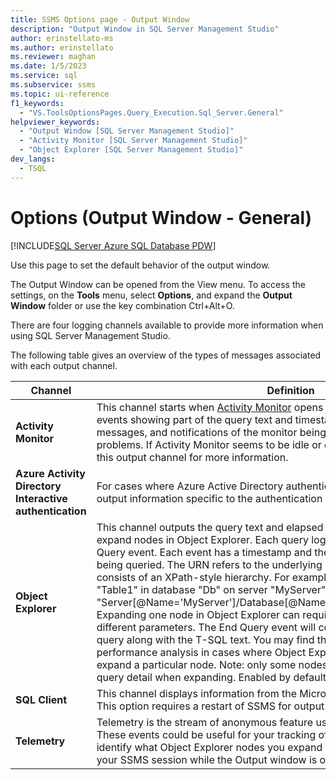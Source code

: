 ```yaml
---
title: SSMS Options page - Output Window
description: "Output Window in SQL Server Management Studio"
author: erinstellato-ms
ms.author: erinstellato
ms.reviewer: maghan
ms.date: 1/5/2023
ms.service: sql
ms.subservice: ssms
ms.topic: ui-reference
f1_keywords:
  - "VS.ToolsOptionsPages.Query_Execution.Sql_Server.General"
helpviewer_keywords:
  - "Output Window [SQL Server Management Studio]"
  - "Activity Monitor [SQL Server Management Studio]"
  - "Object Explorer [SQL Server Management Studio]"
dev_langs:
  - TSQL
---
```


# Options (Output Window - General)

[!INCLUDE[SQL Server Azure SQL Database PDW](../../includes/applies-to-version/sql-asdb-asdbmi-pdw.md)]

Use this page to set the default behavior of the output window.

The Output Window can be opened from the View menu. To access the settings, on the **Tools** menu, select **Options**, and expand the **Output Window** folder or use the key combination Ctrl+Alt+O.

There are four logging channels available to provide more information when using SQL Server Management Studio.

The following table gives an overview of the types of messages associated with each output channel.

| Channel | Definition |
| ------- | ---------- |
| **Activity Monitor** | This channel starts when [Activity Monitor](../../relational-databases/performance-monitor/activity-monitor.md) opens for a server. This stream contains events showing part of the query text and timestamp of each query, error messages, and notifications of the monitor being paused due to connectivity problems. If Activity Monitor seems to be idle or otherwise failing to update, check this output channel for more information. |
| **Azure Activity Directory Interactive authentication** | For cases where Azure Active Directory authentication is used, this channel will output information specific to the authentication process. |
| **Object Explorer** | This channel outputs the query text and elapsed times of SQL queries needed to expand nodes in Object Explorer. Each query logs a Begin Query and an End Query event. Each event has a timestamp and the URN associated with the entity being queried. The URN refers to the underlying SQL Management Object and consists of an XPath-style hierarchy. For example, the URN for a table named "Table1" in database "Db" on server "MyServer" would be "Server[@Name='MyServer']/Database[@Name='Db']/Table[/@Name='Table1']". Expanding one node in Object Explorer can require multiple such queries with different parameters. The End Query event will contain the elapsed time of the query along with the T-SQL text. You may find this query data useful for server performance analysis in cases where Object Explorer seems unusually slow to expand a particular node. Note: only some nodes in Object Explorer provide this query detail when expanding. Enabled by default. |
| **SQL Client** | This channel displays information from the Microsoft.Data.SqlClient data provider. This option requires a restart of SSMS for output to appear. |
| **Telemetry** | Telemetry is the stream of anonymous feature usage data collected by Microsoft. These events could be useful for your tracking of SSMS usage. It can help you identify what Object Explorer nodes you expand and what commands run during your SSMS session while the Output window is open. Enabled by default. |


